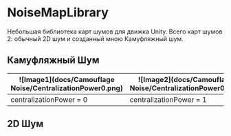 # NoiseMapLibrary
Небольшая библиотека карт шумов для движка Unity. Всего карт шумов 2: обычный 2D шум и созданный мною Камуфляжный шум.
## Камуфляжный Шум
| ![Image1](docs/Camouflage Noise/CentralizationPower0.png) | ![Image2](docs/Camouflage Noise/CentralizationPower0.png) | ![Image3](docs/Camouflage Noise/CentralizationPower0.png) |
|------------------------------------------|------------------------------------------|------------------------------------------|
| centralizationPower = 0                  |     centralizationPower = 1              |         centralizationPower = 100        |

## 2D Шум
